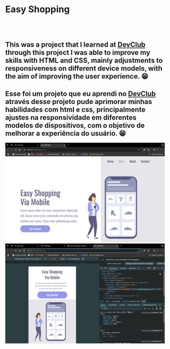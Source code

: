 <h1>Easy Shopping</h1>
<br>
<br>
<h2>This was a project that I learned at <a href= "https://rodolfomori.com.br/devclub">DevClub</a> through this project I was able to improve my skills with HTML and CSS, mainly adjustments to responsiveness on different device models, with the aim of improving the user experience. 😁</h2>

<h2>Esse foi um projeto que eu aprendi no <a href= "https://rodolfomori.com.br/devclub">DevClub</a> através desse projeto pude aprimorar minhas habilidades com html e css, principalmente ajustes na responsividade em diferentes modelos de dispositivos, com o objetivo de melhorar a experiência do usuário. 😁</h2>

<img src="https://github.com/Nadhia-Sabat/easy-shopping/blob/master/img/desktop.png?raw=true">

<img src="https://github.com/Nadhia-Sabat/easy-shopping/blob/master/img/mobile.png"> 
